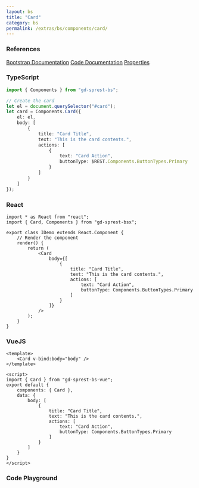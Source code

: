 ```yaml
---
layout: bs
title: "Card"
category: bs
permalink: /extras/bs/components/card/
---
```


### References

<div class="bs">
    <div class="list-group">
        <a class="list-group-item list-group-item-action" href="https://getbootstrap.com/docs/4.4/components/cards">Bootstrap Documentation</a>
        <a class="list-group-item list-group-item-action" href="/docs/sprest-bs/modules/_components_card_d_.html">Code Documentation</a>
        <a class="list-group-item list-group-item-action" href="/docs/sprest-bs/interfaces/_components_card_d_.icardprops.html">Properties</a>
    </div>
</div>

### TypeScript

```ts
import { Components } from "gd-sprest-bs";

// Create the card
let el = document.querySelector("#card");
let card = Components.Card({
    el: el,
    body: [
        {
            title: "Card Title",
            text: "This is the card contents.",
            actions: [
                {
                    text: "Card Action",
                    buttonType: $REST.Components.ButtonTypes.Primary
                }
            ]
        }
    ]
});
```

### React

```tsx
import * as React from "react";
import { Card, Components } from "gd-sprest-bsx";

export class IDemo extends React.Component {
    // Render the component
    render() {
        return (
            <Card
                body={[
                    {
                        title: "Card Title",
                        text: "This is the card contents.",
                        actions: [
                            text: "Card Action",
                            buttonType: Components.ButtonTypes.Primary
                        ]
                    }
                ]}
            />
        );
    }
}
```

### VueJS

```vue
<template>
    <Card v-bind:body="body" />
</template>

<script>
import { Card } from "gd-sprest-bs-vue";
export default {
    components: { Card },
    data: {
        body: [
            {
                title: "Card Title",
                text: "This is the card contents.",
                actions: [
                    text: "Card Action",
                    buttonType: Components.ButtonTypes.Primary
                ]
            }
        ]
    }
}
</script>
```

### Code Playground

<div id="playground" class="bs"></div>
<script type="text/javascript">
    // Wait for the page to load
    window.addEventListener("load", function() {
        // Create the code editor
        var editor = CodeEditor(document.getElementById("playground"), true, [
            '// Create the card',
            'Components.Card({',
            '\tel: app,',
            '\tbody: [',
            '\t\t{',
            '\t\t\ttitle: "Card Title",',
            '\t\t\ttext: "This is the card contents.",',
            '\t\t\tactions: [',
            '\t\t\t\t{',
            '\t\t\t\t\ttext: "Card Action",',
            '\t\t\t\t\tbuttonType: Components.ButtonTypes.Primary',
            '\t\t\t\t}',
            '\t\t\t]',
            '\t\t}',
            '\t]',
            '});'
        ].join('\n'));
    });
</script>
